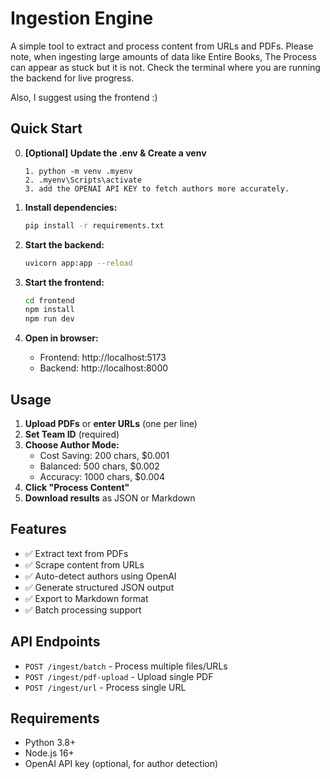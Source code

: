 # Ingestion Engine

A simple tool to extract and process content from URLs and PDFs.
Please note, when ingesting large amounts of data like Entire Books, The Process can appear as stuck but it is not. Check the terminal where you are running the backend for live progress. 

Also, I suggest using the frontend :)

## Quick Start
0. **[Optional] Update the .env & Create a venv**
   ```
   1. python -m venv .myenv
   2. .myenv\Scripts\activate
   3. add the OPENAI API KEY to fetch authors more accurately.
   ```
1. **Install dependencies:**
   ```bash
   pip install -r requirements.txt
   ```

2. **Start the backend:**
   ```bash
   uvicorn app:app --reload
   ```

3. **Start the frontend:**
   ```bash
   cd frontend
   npm install
   npm run dev
   ```

4. **Open in browser:**
   - Frontend: http://localhost:5173
   - Backend: http://localhost:8000

## Usage

1. **Upload PDFs** or **enter URLs** (one per line)
2. **Set Team ID** (required)
3. **Choose Author Mode:**
   - Cost Saving: 200 chars, $0.001
   - Balanced: 500 chars, $0.002  
   - Accuracy: 1000 chars, $0.004
4. **Click "Process Content"**
5. **Download results** as JSON or Markdown

## Features

- ✅ Extract text from PDFs
- ✅ Scrape content from URLs
- ✅ Auto-detect authors using OpenAI
- ✅ Generate structured JSON output
- ✅ Export to Markdown format
- ✅ Batch processing support

## API Endpoints

- `POST /ingest/batch` - Process multiple files/URLs
- `POST /ingest/pdf-upload` - Upload single PDF
- `POST /ingest/url` - Process single URL

## Requirements

- Python 3.8+
- Node.js 16+
- OpenAI API key (optional, for author detection)
